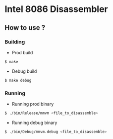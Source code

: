 # Intel 8086 Disassembler

## How to use ?

### Building

- Prod build
```bash
$ make
```

- Debug build
```bash
$ make debug
```

### Running

- Running prod binary
```bash
$ ./bin/Release/mmvm <file_to_disassemble>
```

- Running debug binary
```bash
$ ./bin/Debug/mmvm.debug <file_to_disassemble>
```

